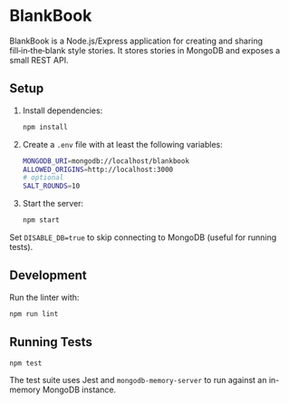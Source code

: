 # BlankBook

BlankBook is a Node.js/Express application for creating and sharing fill‑in‑the‑blank style stories. It stores stories in MongoDB and exposes a small REST API.

## Setup

1. Install dependencies:

   ```bash
   npm install
   ```

2. Create a `.env` file with at least the following variables:

   ```bash
   MONGODB_URI=mongodb://localhost/blankbook
   ALLOWED_ORIGINS=http://localhost:3000
   # optional
   SALT_ROUNDS=10
   ```

3. Start the server:

   ```bash
   npm start
   ```

Set `DISABLE_DB=true` to skip connecting to MongoDB (useful for running tests).

## Development

Run the linter with:

```bash
npm run lint
```

## Running Tests

```bash
npm test
```

The test suite uses Jest and `mongodb-memory-server` to run against an in-memory MongoDB instance.
